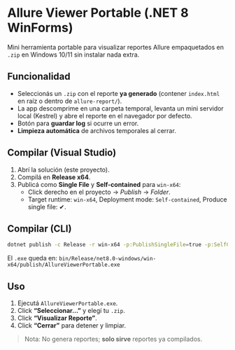 # Allure Viewer Portable (.NET 8 WinForms)

Mini herramienta portable para visualizar reportes Allure empaquetados en `.zip` en Windows 10/11 sin instalar nada extra.

## Funcionalidad
- Seleccionás un `.zip` con el reporte **ya generado** (contener `index.html` en raíz o dentro de `allure-report/`).
- La app descomprime en una carpeta temporal, levanta un mini servidor local (Kestrel) y abre el reporte en el navegador por defecto.
- Botón para **guardar log** si ocurre un error.
- **Limpieza automática** de archivos temporales al cerrar.

## Compilar (Visual Studio)
1. Abrí la solución (este proyecto).
2. Compilá en **Release x64**.
3. Publicá como **Single File** y **Self-contained** para `win-x64`:
   - Click derecho en el proyecto → *Publish* → *Folder*.
   - Target runtime: `win-x64`, Deployment mode: `Self-contained`, Produce single file: ✔.

## Compilar (CLI)
```bash
dotnet publish -c Release -r win-x64 -p:PublishSingleFile=true -p:SelfContained=true
```
El `.exe` queda en: `bin/Release/net8.0-windows/win-x64/publish/AllureViewerPortable.exe`

## Uso
1. Ejecutá `AllureViewerPortable.exe`.
2. Click **“Seleccionar…”** y elegí tu `.zip`.
3. Click **“Visualizar Reporte”**.
4. Click **“Cerrar”** para detener y limpiar.

> Nota: No genera reportes; **solo sirve** reportes ya compilados.
